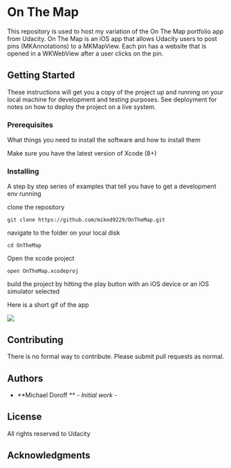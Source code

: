 # On The Map

This repository is used to host my variation of the On The Map portfolio app from Udacity. On The Map is an iOS app that allows Udacity users to post pins (MKAnnotations) to a MKMapView. Each pin has a website that is opened in a WKWebView after a user clicks on the pin.

## Getting Started

These instructions will get you a copy of the project up and running on your local machine for development and testing purposes. See deployment for notes on how to deploy the project on a live system.

### Prerequisites

What things you need to install the software and how to install them

Make sure you have the latest version of Xcode (8+)


### Installing

A step by step series of examples that tell you have to get a development env running


clone the repository

```
git clone https://github.com/miked9229/OnTheMap.git
```

navigate to the folder on your local disk 

```
cd OnTheMap
```

Open the xcode project

```
open OnTheMap.xcodeproj

```

build the project by hitting the play button with an iOS device or an iOS simulator selected

Here is a short gif of the app

![](http://i.imgur.com/J5QEXsb.gif)


## Contributing

There is no formal way to contribute. Please submit pull requests as normal.


## Authors

* **Michael Doroff ** - *Initial work* - 


## License

All rights reserved to Udacity

## Acknowledgments


